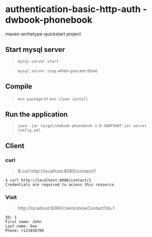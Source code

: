 # authentication-basic-http-auth - dwbook-phonebook

maven-archetype-quickstart project

## Start mysql server

> `mysql.server start`

> `mysql.server stop` when you are done

## Compile

> `mvn package` or `mvn clean install`

## Run the application

> `java -jar target/dwbook-phonebook-1.0-SNAPSHOT.jar server config.yml`

## Client

### curl

> $ curl http://localhost:8080/contact/1

```
$ curl http://localhost:8080/contact/1
Credentials are required to access this resource.
```

### Visit

> http://localhost:8080/client/showContact?id=1

```
ID: 1
First name: John
Last name: Doe
Phone: +123456789
```


